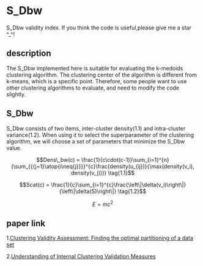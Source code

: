 # S_Dbw
S_Dbw validity index.
If you think the code is useful,please give me a star ^_^!

## description
The S_Dbw implemented here is suitable for evaluating the k-medoids clustering algorithm. The clustering center of the algorithm is different from k-means, which is a specific point. Therefore, some people want to use other clustering algorithms to evaluate, and need to modify the code slightly.

## S_Dbw
S_Dbw consists of two items, inter-cluster density($1.1$) and intra-cluster variance($1.2$). When using it to select the superparameter of the clustering algorithm, we will choose a set of parameters that minimize the S_Dbw value.

$$Dens\_bw(c) = \frac{1}{c\cdot(c-1)}\sum_{i=1}^{n}(\sum_{{{j=1}\atop{i\neq{j}}}}^{c}\frac{density(u_{ij})}{\max(density(v_i), density(v_j))}) \tag{1.1}$$

$$Scat(c) = \frac{1}{c}\sum_{i=1}^{c}\frac{\left\|\delta(v_i)\right\|}{\left\|\delta(S)\right\|} \tag{1.2}$$

$$E = mc^2$$

## paper link
1.[Clustering Validity Assessment: Finding the optimal partitioning of a data set](https://pdfs.semanticscholar.org/dc44/df745fbf5794066557e52074d127b31248b2.pdf)

2.[Understanding of Internal Clustering Validation Measures](http://datamining.rutgers.edu/publication/internalmeasures.pdf)

